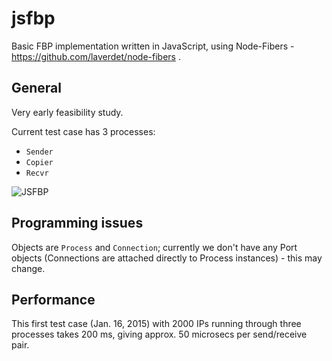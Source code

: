 jsfbp
=====

Basic FBP implementation written in JavaScript, using Node-Fibers - https://github.com/laverdet/node-fibers .

General
---

Very early feasibility study.

Current test case has 3 processes:
 - `Sender`
 - `Copier`
 - `Recvr`

![JSFBP](https://github.com/jpaulm/jsfbp/blob/master/docs/JSFBP.png "Simple Test Network")

Programming issues
---
Objects are `Process` and `Connection`; currently we don't have any Port objects (Connections are attached directly to Process instances) - this may change.

Performance
---

This first test case (Jan. 16, 2015) with 2000 IPs running through three processes takes 200 ms, giving approx. 50 microsecs per send/receive pair.  

